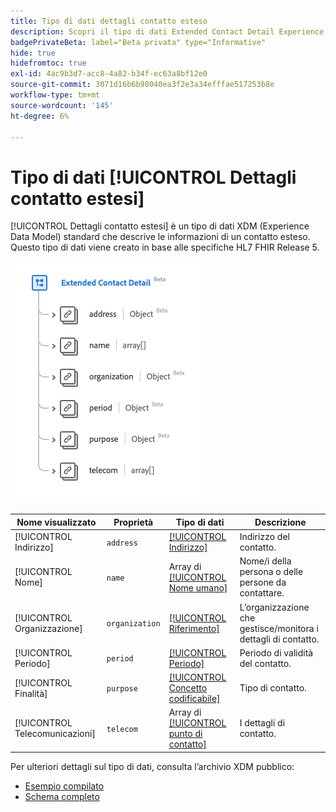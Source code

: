 ```yaml
---
title: Tipo di dati dettagli contatto esteso
description: Scopri il tipo di dati Extended Contact Detail Experience Data Model (XDM).
badgePrivateBeta: label="Beta privata" type="Informative"
hide: true
hidefromtoc: true
exl-id: 4ac9b3d7-acc8-4a82-b34f-ec63a8bf12e0
source-git-commit: 3071d16b6b98040ea3f2e3a34efffae517253b8e
workflow-type: tm+mt
source-wordcount: '145'
ht-degree: 6%

---
```


# Tipo di dati [!UICONTROL Dettagli contatto estesi]

[!UICONTROL Dettagli contatto estesi] è un tipo di dati XDM (Experience Data Model) standard che descrive le informazioni di un contatto esteso. Questo tipo di dati viene creato in base alle specifiche HL7 FHIR Release 5.

![Struttura del tipo di dati Dettagli contatto esteso](../../../images/healthcare/data-types/extended-contact-detail.png)

| Nome visualizzato | Proprietà | Tipo di dati | Descrizione |
| --- | --- | --- | --- |
| [!UICONTROL Indirizzo] | `address` | [[!UICONTROL Indirizzo]](../data-types/address.md) | Indirizzo del contatto. |
| [!UICONTROL Nome] | `name` | Array di [[!UICONTROL Nome umano]](../data-types/human-name.md) | Nome/i della persona o delle persone da contattare. |
| [!UICONTROL Organizzazione] | `organization` | [[!UICONTROL Riferimento]](../data-types/reference.md) | L’organizzazione che gestisce/monitora i dettagli di contatto. |
| [!UICONTROL Periodo] | `period` | [[!UICONTROL Periodo]](../data-types/period.md) | Periodo di validità del contatto. |
| [!UICONTROL Finalità] | `purpose` | [[!UICONTROL Concetto codificabile]](../data-types/codeable-concept.md) | Tipo di contatto. |
| [!UICONTROL Telecomunicazioni] | `telecom` | Array di [[!UICONTROL punto di contatto]](../data-types/contact-point.md) | I dettagli di contatto. |

Per ulteriori dettagli sul tipo di dati, consulta l’archivio XDM pubblico:

* [Esempio compilato](https://github.com/adobe/xdm/blob/master/extensions/industry/healthcare/fhir/datatypes/extendedcontactdetail.example.1.json)
* [Schema completo](https://github.com/adobe/xdm/blob/master/extensions/industry/healthcare/fhir/datatypes/extendedcontactdetail.schema.json)

